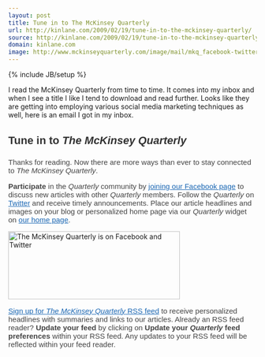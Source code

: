 ```yaml
---
layout: post
title: Tune in to The McKinsey Quarterly
url: http://kinlane.com/2009/02/19/tune-in-to-the-mckinsey-quarterly/
source: http://kinlane.com/2009/02/19/tune-in-to-the-mckinsey-quarterly/
domain: kinlane.com
image: http://www.mckinseyquarterly.com/image/mail/mkq_facebook-twitter.gif
---
```

{% include JB/setup %}<p><!DOCTYPE html PUBLIC "-//W3C//DTD XHTML 1.0 Transitional//EN"
    "http://www.w3.org/TR/xhtml1/DTD/xhtml1-transitional.dtd">
<html xmlns="http://www.w3.org/1999/xhtml">
  <head>
    <title></title>
  </head>
  <body>
    I read the McKinsey Quarterly from time to time. It comes into my inbox and when I see a title I like I tend to download and read further. Looks like they are getting into employing various
    social media marketing techniques as well, here is an email I got in my inbox.
    <h3 style="font-size: 22px; font-family: Arial,Helvetica,sans-serif; color: #333333;">
      Tune in to <em>The McKinsey Quarterly</em>
    </h3>
    <p style="font-size: 15px; font-family: Arial,Helvetica,sans-serif; color: #444444; margin-bottom: 15px;">
      Thanks for reading. Now there are more ways than ever to stay connected to <em>The McKinsey Quarterly</em>.
    </p>
    <p style="font-size: 15px; font-family: Arial,Helvetica,sans-serif; color: #444444;">
      <strong>Participate</strong> in the <em>Quarterly</em> community by <a style="color: #1c68b4;" href="http://e.mckinseyquarterly.com/W0RH003600160F15008112F599E720" target="_blank">joining our
      Facebook page</a> to discuss new articles with other <em>Quarterly</em> members. Follow the <em>Quarterly</em> on <a style="color: #1c68b4;" href=
      "http://e.mckinseyquarterly.com/W0RH003600863F15008112F599E720" target="_blank">Twitter</a> and receive timely announcements. Place our article headlines and images on your blog or personalized
      home page via our <em>Quarterly</em> widget on <a style="color: #1c68b4;" href="http://e.mckinseyquarterly.com/W0RH003600962F15008112F599E720" target="_blank">our home page</a>.
    </p><img src="http://www.mckinseyquarterly.com/image/mail/mkq_facebook-twitter.gif" alt="The McKinsey Quarterly is on Facebook and Twitter" width="348" height="138" />
    <p style="font-size: 15px; font-family: Arial,Helvetica,sans-serif; color: #444444;">
      <a style="color: #1c68b4;" href="http://e.mckinseyquarterly.com/W0RH00360076DF15008112F599E720" target="_blank">Sign up for <em>The McKinsey Quarterly</em> RSS feed</a> to receive personalized
      headlines with summaries and links to our articles. Already an RSS feed reader? <strong>Update your feed</strong> by clicking on <strong>Update your <em>Quarterly</em> feed preferences</strong>
      within your RSS feed. Any updates to your RSS feed will be reflected within your feed reader.
    </p>
  </body>
</html></p>
